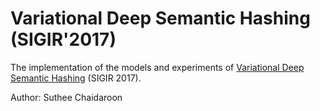 # Variational Deep Semantic Hashing (SIGIR'2017)
The implementation of the models and experiments of [Variational Deep Semantic Hashing](http://students.engr.scu.edu/~schaidar/paper/Variational_Deep_Hashing_for_Text_Documents.pdf) (SIGIR 2017).

Author: Suthee Chaidaroon
